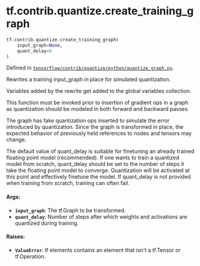 <div itemscope itemtype="http://developers.google.com/ReferenceObject">
<meta itemprop="name" content="tf.contrib.quantize.create_training_graph" />
<meta itemprop="path" content="Stable" />
</div>

# tf.contrib.quantize.create_training_graph

``` python
tf.contrib.quantize.create_training_graph(
    input_graph=None,
    quant_delay=0
)
```



Defined in [`tensorflow/contrib/quantize/python/quantize_graph.py`](/code/stable/tensorflow/contrib/quantize/python/quantize_graph.py).

Rewrites a training input_graph in place for simulated quantization.

Variables added by the rewrite get added to the global variables collection.

This function must be invoked prior to insertion of gradient ops in a graph
as quantization should be modeled in both forward and backward passes.

The graph has fake quantization ops inserted to simulate the error
introduced by quantization. Since the graph is transformed in place,
the expected behavior of previously held references to nodes and tensors may
change.

The default value of quant_delay is suitable for finetuning an already trained
floating point model (recommended).
If one wants to train a quantized model from scratch, quant_delay should be
set to the number of steps it take the floating point model to converge.
Quantization will be activated at this point and effectively finetune the
model. If quant_delay is not provided when training from scratch, training can
often fail.

#### Args:

* <b>`input_graph`</b>: The tf.Graph to be transformed.
* <b>`quant_delay`</b>: Number of steps after which weights and activations are
    quantized during training.


#### Raises:

* <b>`ValueError`</b>: If elements contains an element that isn't a tf.Tensor or
    tf.Operation.